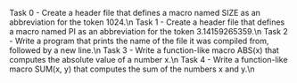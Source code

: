 Task 0 - Create a header file that defines a macro named SIZE as an abbreviation for the token 1024.\n
Task 1 - Create a header file that defines a macro named PI as an abbreviation for the token 3.14159265359.\n
Task 2 - Write a program that prints the name of the file it was compiled from, followed by a new line.\n
Task 3 - Write a function-like macro ABS(x) that computes the absolute value of a number x.\n
Task 4 - Write a function-like macro SUM(x, y) that computes the sum of the numbers x and y.\n

